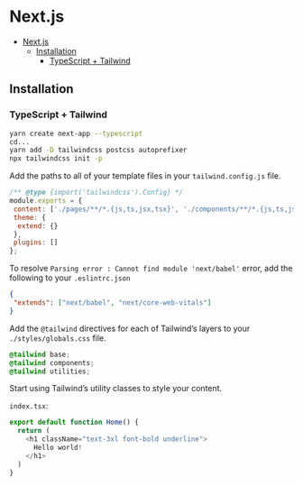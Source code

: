 # Next.js

- [Next.js](#nextjs)
  - [Installation](#installation)
    - [TypeScript + Tailwind](#typescript--tailwind)

## Installation

### TypeScript + Tailwind

```bash
yarn create next-app --typescript
cd...
yarn add -D tailwindcss postcss autoprefixer
npx tailwindcss init -p
```

Add the paths to all of your template files in your `tailwind.config.js` file.

```javascript
/** @type {import('tailwindcss').Config} */
module.exports = {
 content: ['./pages/**/*.{js,ts,jsx,tsx}', './components/**/*.{js,ts,jsx,tsx}'],
 theme: {
  extend: {}
 },
 plugins: []
};
```

To resolve `Parsing error : Cannot find module 'next/babel'` error, add the following to your `.eslintrc.json`

```json
{
 "extends": ["next/babel", "next/core-web-vitals"]
}
```

Add the `@tailwind` directives for each of Tailwind’s layers to your `./styles/globals.css` file.

```css
@tailwind base;
@tailwind components;
@tailwind utilities;
```

Start using Tailwind’s utility classes to style your content.

`index.tsx`:

```typescript
export default function Home() {
  return (
    <h1 className="text-3xl font-bold underline">
      Hello world!
    </h1>
  )
}
```